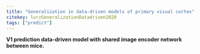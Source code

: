 ```yaml
---
title: "Generalization in data-driven models of primary visual cortex"
citekey: lurzGeneralizationDatadriven2020
tags: ["predict"]
---
```


**V1 prediction data-driven model with shared image encoder network between mice.**
